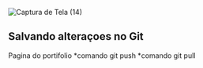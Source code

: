 
![Captura de Tela (14)](https://github.com/GSOUZA11/Portf-lio/assets/107129598/76d2aa7c-e0d6-44f7-a0b5-7a4cd73d29ce)

## Salvando alteraçoes no Git

Pagina do portifolio 
*comando git push
*comando git pull
